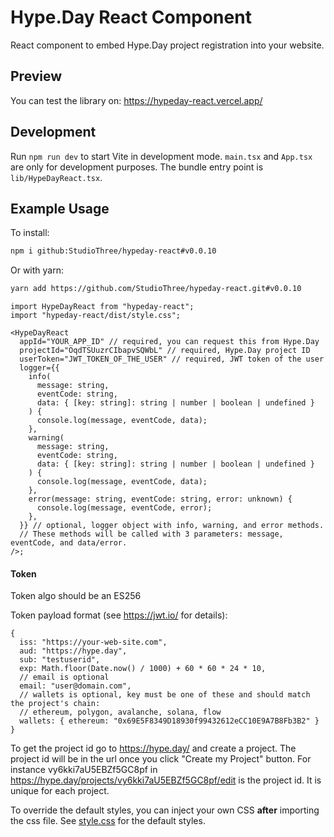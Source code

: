 # Hype.Day React Component

React component to embed Hype.Day project registration into your website.

## Preview

You can test the library on: https://hypeday-react.vercel.app/

## Development

Run `npm run dev` to start Vite in development mode. `main.tsx` and `App.tsx` are only for development purposes. The bundle entry point is `lib/HypeDayReact.tsx`.

## Example Usage

To install:

```bash
npm i github:StudioThree/hypeday-react#v0.0.10
```

Or with yarn:

```bash
yarn add https://github.com/StudioThree/hypeday-react.git#v0.0.10
```

```tsx
import HypeDayReact from "hypeday-react";
import "hypeday-react/dist/style.css";

<HypeDayReact
  appId="YOUR_APP_ID" // required, you can request this from Hype.Day
  projectId="OqdTSUuzrCIbapvSQWbL" // required, Hype.Day project ID
  userToken="JWT_TOKEN_OF_THE_USER" // required, JWT token of the user
  logger={{
    info(
      message: string,
      eventCode: string,
      data: { [key: string]: string | number | boolean | undefined }
    ) {
      console.log(message, eventCode, data);
    },
    warning(
      message: string,
      eventCode: string,
      data: { [key: string]: string | number | boolean | undefined }
    ) {
      console.log(message, eventCode, data);
    },
    error(message: string, eventCode: string, error: unknown) {
      console.log(message, eventCode, error);
    },
  }} // optional, logger object with info, warning, and error methods.
  // These methods will be called with 3 parameters: message, eventCode, and data/error.
/>;
```

#### Token

Token algo should be an ES256

Token payload format (see https://jwt.io/ for details):

```
{
  iss: "https://your-web-site.com",
  aud: "https://hype.day",
  sub: "testuserid",
  exp: Math.floor(Date.now() / 1000) + 60 * 60 * 24 * 10,
  // email is optional
  email: "user@domain.com",
  // wallets is optional, key must be one of these and should match the project's chain:
  // ethereum, polygon, avalanche, solana, flow
  wallets: { ethereum: "0x69E5F8349D18930f99432612eCC10E9A7B8Fb3B2" }
}
```

To get the project id go to https://hype.day/ and create a project. The project id will be in the url once you click "Create my Project" button. For instance vy6kki7aU5EBZf5GC8pf in https://hype.day/projects/vy6kki7aU5EBZf5GC8pf/edit is the project id. It is unique for each project.

To override the default styles, you can inject your own CSS **after** importing the css file. See [style.css](src/lib/style.css) for the default styles.
